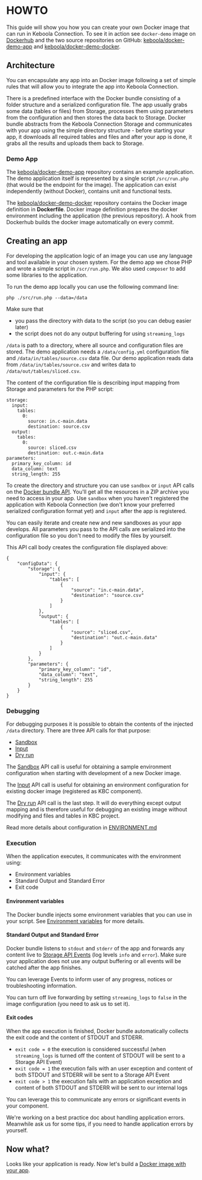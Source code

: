 # HOWTO

This guide will show you how you can create your own Docker image that can run in Keboola Connection. To see it in action see `docker-demo` image on [Dockerhub](https://registry.hub.docker.com/u/keboola/docker-demo/) and the two source repositories on GitHub: [keboola/docker-demo-app](https://github.com/keboola/docker-demo-app) and [keboola/docker-demo-docker](https://github.com/keboola/docker-demo-docker).

## Architecture

You can encapsulate any app into an Docker image following a set of simple rules that will allow you to integrate the app into Keboola Connection.

There is a predefined interface with the Docker bundle consisting of a folder structure and a serialized configuration file. The app usually grabs some data (tables or files) from Storage, processes them using parameters from the configuration and then stores the data back to Storage. Docker bundle abstracts from the Keboola Connection Storage and communicates with your app using the simple directory structure - before starting your app, it downloads all required tables and files and after your app is done, it grabs all the results and uploads them back to Storage.

### Demo App

The [keboola/docker-demo-app](https://github.com/keboola/docker-demo-app) repository contains an example application. The demo application itself is represented by a single script `/src/run.php` (that would be the endpoint for the image). The application can exist independently (without Docker), contains unit and functional tests.

The [keboola/docker-demo-docker](https://github.com/keboola/docker-demo-docker) repository contains the Docker image definition in **Dockerfile**. Docker image definition prepares the docker environment including the application (the previous repository). A hook from Dockerhub builds the docker image automatically on every commit.  

## Creating an app

For developing the application logic of an image you can use any language and tool available in your chosen system. For the demo app we chose PHP and wrote a simple script in `/scr/run.php`. We also used `composer` to add some libraries to the application.

To run the demo app locally you can use the following command line:

	php ./src/run.php --data=/data

Make sure that 

  - you pass the directory with data to the script (so you can debug easier later)
  - the script does not do any output buffering for using `streaming_logs`
	
`/data` is path to a directory, where all source and configuration files are stored. The demo application needs a `/data/config.yml` configuration file and `/data/in/tables/source.csv` data file.
Our demo application reads data from `/data/in/tables/source.csv` and writes data to `/data/out/tables/sliced.csv`.

The content of the configuration file is describing input mapping from Storage and parameters for the PHP script:

	storage:
	  input:
	    tables:
	      0:
	        source: in.c-main.data
	        destination: source.csv
	  output:
	    tables:
	      0:
	        source: sliced.csv
	        destination: out.c-main.data
	parameters: 
	  primary_key_column: id
	  data_column: text
	  string_length: 255
	    	  	  	  	  
To create the directory and structure you can use `sandbox` or `input` API calls on the [Docker bundle API](http://docs.kebooladocker.apiary.io/#reference/sandbox). You'll get all the resources in a ZIP archive you need to access in your app. Use `sandbox` when you haven't registered the application with Keboola Connection (we don't know your preferred serialized configuration format yet) and `input` after the app is registered.

You can easily iterate and create new and new sandboxes as your app develops. All parameters you pass to the API calls are serialized into the configuration file so you don't need to modify the files by yourself.

This API call body creates the configuration file displayed above:
	    	  	  	  	  
	{
		"configData": {
			"storage": {
				"input": {
					"tables": [
						{
							"source": "in.c-main.data",
							"destination": "source.csv"
						}
					]
				},
				"output": {
					"tables": [
						{
							"source": "sliced.csv",
							"destination": "out.c-main.data"
						}
					]
				}
			},
			"parameters": {
				"primary_key_column": "id",
				"data_column": "text",
				"string_length": 255
			}
		}
	}
  
  
### Debugging

For debugging purposes it is possible to obtain the contents of the injected `/data` directory. There are three API calls for that purpose:
  
  - [Sandbox](http://docs.kebooladocker.apiary.io/#reference/sandbox/sandbox/create-a-sandbox-job)
  - [Input](http://docs.kebooladocker.apiary.io/#reference/sandbox/input-data/create-an-input-job)
  - [Dry run](http://docs.kebooladocker.apiary.io/#reference/sandbox/dry-run/create-a-dry-run-job)

The [Sandbox](http://docs.kebooladocker.apiary.io/#reference/sandbox) API call is useful for obtaining a sample environment configuration when starting with development of a new Docker image. 

The [Input](http://docs.kebooladocker.apiary.io/#reference/input) API call is useful for obtaining an environment configuration for existing docker image (registered as KBC component). 

The [Dry run](http://docs.kebooladocker.apiary.io/#reference/dry-run) API call is the last step. It will do everything except output mapping and is therefore useful for debugging an existing image without modifying and files and tables in KBC project.

Read more details about configuration in [ENVIRONMENT.md](ENVIRONMENT.md)

### Execution

When the application executes, it communicates with the environment using:

  - Environment variables
  - Standard Output and Standard Error
  - Exit code

#### Environment variables

The Docker bundle injects some environment variables that you can use in your script. See [Environment variables](https://github.com/keboola/docker-bundle/blob/master/ENVIRONMENT.md#environment-variables) for more details.

#### Standard Output and Standard Error

Docker bundle listens to `stdout` and `stderr` of the app and forwards any content live to [Storage API Events](http://docs.keboola.apiary.io/#events) (log levels `info` and `error`). Make sure your application does not use any output buffering or all events will be catched after the app finishes.

You can leverage Events to inform user of any progress, notices or troubleshooting information.

You can turn off live forwarding by setting `streaming_logs` to `false` in the image configuration (you need to ask us to set it).

#### Exit codes

When the app execution is finished, Docker bundle automatically collects the exit code and the content of STDOUT and STDERR.

  - `exit code = 0` the execution is considered successful (when `streaming_logs` is turned off the content of STDOUT will be sent to a Storage API Event)
  - `exit code = 1` the execution fails with an user exception and content of both STDOUT and STDERR will be sent to a Storage API Event
  - `exit code > 1` the execution fails with an application exception and content of both STDOUT and STDERR will be sent to our internal logs
  
You can leverage this to communicate any errors or significant events in your component. 

We're working on a best practice doc about handling application errors. Meanwhile ask us for some tips, if you need to handle application errors by yourself.

## Now what?

Looks like your application is ready. Now let's build a [Docker image with your app](HOWTO-DOCKERFILE.md).
